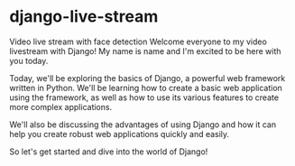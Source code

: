 # django-live-stream
Video live stream with face detection 
Welcome everyone to my video livestream with Django! My name is name and I'm excited to be here with you today.


Today, we'll be exploring the basics of Django, a powerful web framework written in Python. We'll be learning how to create a basic web application using the framework, as well as how to use its various features to create more complex applications.


We'll also be discussing the advantages of using Django and how it can help you create robust web applications quickly and easily.


So let's get started and dive into the world of Django!
